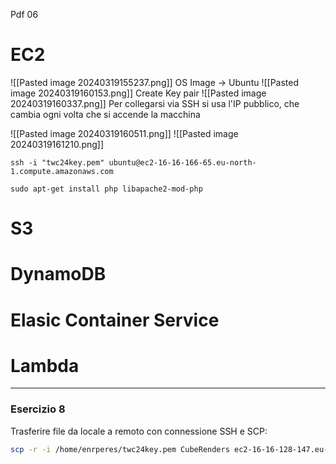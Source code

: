 Pdf 06

# EC2
![[Pasted image 20240319155237.png]]
OS Image -> Ubuntu
![[Pasted image 20240319160153.png]]
Create Key pair 
![[Pasted image 20240319160337.png]]
Per collegarsi via SSH si usa l'IP pubblico, che cambia ogni volta che si accende la macchina 

![[Pasted image 20240319160511.png]]
![[Pasted image 20240319161210.png]]

`ssh -i "twc24key.pem" ubuntu@ec2-16-16-166-65.eu-north-1.compute.amazonaws.com`

`sudo apt-get install php libapache2-mod-php`


# S3


# DynamoDB


# Elasic Container Service


# Lambda


---

###  Esercizio 8
Trasferire file da locale a remoto con connessione SSH e SCP: 

```bash
scp -r -i /home/enrperes/twc24key.pem CubeRenders ec2-16-16-128-147.eu-north-1.compute.amazonaws.com:/var/www/html/media
```